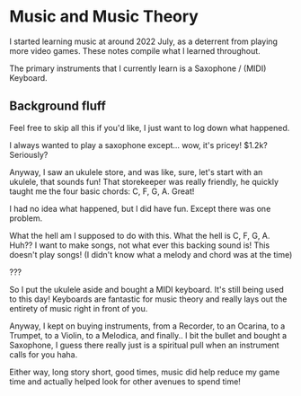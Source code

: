 # Music and Music Theory
I started learning music at around 2022 July, as a deterrent from playing more video games. These notes compile what I learned throughout.

The primary instruments that I currently learn is a Saxophone / (MIDI) Keyboard.

## Background fluff
Feel free to skip all this if you'd like, I just want to log down what happened.

I always wanted to play a saxophone except... wow, it's pricey! $1.2k? Seriously?

Anyway, I saw an ukulele store, and was like, sure, let's start with an ukulele, that sounds fun!
That storekeeper was really friendly, he quickly taught me the four basic chords: C, F, G, A. Great! 

I had no idea what happened, but I did have fun. Except there was one problem.

What the hell am I supposed to do with this. What the hell is C, F, G, A. Huh?? I want to make songs, not what ever this backing sound is! This doesn't play songs! (I didn't know what a melody and chord was at the time)

???

So I put the ukulele aside and bought a MIDI keyboard. It's still being used to this day! Keyboards are fantastic for music theory and really lays out the entirety of music right in front of you.

Anyway, I kept on buying instruments, from a Recorder, to an Ocarina, to a Trumpet, to a Violin, to a Melodica, and finally.. I bit the bullet and bought a Saxophone, I guess there really just is a spiritual pull when an instrument calls for you haha.

Either way, long story short, good times, music did help reduce my game time and actually helped look for other avenues to spend time!

